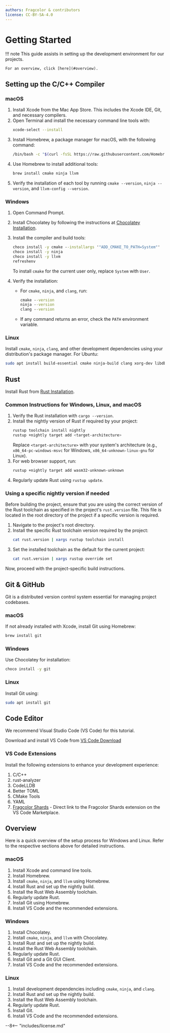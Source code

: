 ```yaml
---
authors: Fragcolor & contributors
license: CC-BY-SA-4.0
---
```


# Getting Started

!!! note
    This guide assists in setting up the development environment for our projects.

    For an overview, click [here](#overview).

## Setting up the C/C++ Compiler

### macOS

1. Install Xcode from the Mac App Store. This includes the Xcode IDE, Git, and necessary compilers.
2. Open Terminal and install the necessary command line tools with:
    ```bash
    xcode-select --install
    ```
3. Install Homebrew, a package manager for macOS, with the following command:
    ```bash
    /bin/bash -c "$(curl -fsSL https://raw.githubusercontent.com/Homebrew/install/HEAD/install.sh)"
    ```
4. Use Homebrew to install additional tools:
    ```bash
    brew install cmake ninja llvm
    ```
5. Verify the installation of each tool by running `cmake --version`, `ninja --version`, and `llvm-config --version`.

### Windows

1. Open Command Prompt.
2. Install Chocolatey by following the instructions at [Chocolatey Installation](https://docs.chocolatey.org/en-us/choco/setup#installing-chocolatey).
3. Install the compiler and build tools:
    ```cmd
    choco install -y cmake --installargs '"ADD_CMAKE_TO_PATH=System"'
    choco install -y ninja
    choco install -y llvm
    refreshenv
    ```

    To install `cmake` for the current user only, replace `System` with `User`.

4. Verify the installation:
    - For `cmake`, `ninja`, and `clang`, run:
        ```cmd
        cmake --version
        ninja --version
        clang --version
        ```
    - If any command returns an error, check the `PATH` environment variable.

### Linux

Install `cmake`, `ninja`, `clang`, and other development dependencies using your distribution's package manager. For Ubuntu:
```bash
sudo apt install build-essential cmake ninja-build clang xorg-dev libdbus-1-dev libssl-dev mesa-utils
```

## Rust

Install Rust from [Rust Installation](https://www.rust-lang.org/tools/install).

### Common Instructions for Windows, Linux, and macOS

1. Verify the Rust installation with `cargo --version`.
2. Install the nightly version of Rust if required by your project:
    ```bash
    rustup toolchain install nightly
    rustup +nightly target add <target-architecture>
    ```
    Replace `<target-architecture>` with your system's architecture (e.g., `x86_64-pc-windows-msvc` for Windows, `x86_64-unknown-linux-gnu` for Linux).
3. For web browser support, run:
    ```bash
    rustup +nightly target add wasm32-unknown-unknown
    ```
4. Regularly update Rust using `rustup update`.

### Using a specific nightly version if needed

Before building the project, ensure that you are using the correct version of the Rust toolchain as specified in the project's `rust.version` file. This file is located in the root directory of the project if a specific version is required.

1. Navigate to the project's root directory.
2. Install the specific Rust toolchain version required by the project:
    ```bash
    cat rust.version | xargs rustup toolchain install
    ```
3. Set the installed toolchain as the default for the current project:
    ```bash
    cat rust.version | xargs rustup override set
    ```

Now, proceed with the project-specific build instructions.

## Git & GitHub

Git is a distributed version control system essential for managing project codebases.

### macOS

If not already installed with Xcode, install Git using Homebrew:
```bash
brew install git
```

### Windows

Use Chocolatey for installation:
```cmd
choco install -y git
```

### Linux

Install Git using:
```bash
sudo apt install git
```

## Code Editor

We recommend Visual Studio Code (VS Code) for this tutorial.

Download and install VS Code from [VS Code Download](https://code.visualstudio.com/download)

### VS Code Extensions

Install the following extensions to enhance your development experience:

1. C/C++
2. rust-analyzer
3. CodeLLDB
4. Better TOML
6. CMake Tools
7. YAML
8. [Fragcolor Shards](https://marketplace.visualstudio.com/items?itemName=fragcolor.shards) - Direct link to the Fragcolor Shards extension on the VS Code Marketplace.

## Overview

Here is a quick overview of the setup process for Windows and Linux. Refer to the respective sections above for detailed instructions.

### macOS

1. Install Xcode and command line tools.
2. Install Homebrew.
3. Install `cmake`, `ninja`, and `llvm` using Homebrew.
4. Install Rust and set up the nightly build.
5. Install the Rust Web Assembly toolchain.
6. Regularly update Rust.
7. Install Git using Homebrew.
8. Install VS Code and the recommended extensions.

### Windows

1. Install Chocolatey.
2. Install `cmake`, `ninja`, and `llvm` with Chocolatey.
3. Install Rust and set up the nightly build.
4. Install the Rust Web Assembly toolchain.
5. Regularly update Rust.
6. Install Git and a Git GUI Client.
7. Install VS Code and the recommended extensions.

### Linux

1. Install development dependencies including `cmake`, `ninja`, and `clang`.
2. Install Rust and set up the nightly build.
3. Install the Rust Web Assembly toolchain.
4. Regularly update Rust.
5. Install Git.
6. Install VS Code and the recommended extensions.

--8<-- "includes/license.md"
